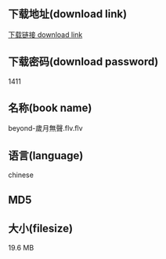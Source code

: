 ## 下载地址(download link)
[下载链接 download link](https://voluble-croquembouche-d321dc.netlify.app/?s=beyond-%E6%AD%B2%E6%9C%88%E7%84%A1%E8%81%B2.flv)

## 下载密码(download password)
1411

## 名称(book name)
beyond-歲月無聲.flv.flv

## 语言(language)
chinese

## MD5


## 大小(filesize)
19.6 MB
